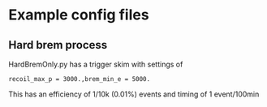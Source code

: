 # Example config files

## Hard brem process

HardBremOnly.py has a trigger skim with settings of
```
recoil_max_p = 3000.,brem_min_e = 5000.
```
This has an efficiency of 1/10k (0.01%) events and timing of 1 event/100min 
